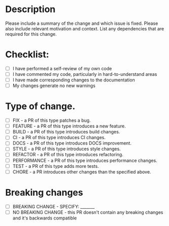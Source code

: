 # Description

Please include a summary of the change and which issue is fixed. Please also include relevant motivation and context. List any dependencies that are required for this change.

# Checklist:
<!-- CHECKLIST_TYPE: ALL -->
- [ ] I have performed a self-review of my own code
- [ ] I have commented my code, particularly in hard-to-understand areas
- [ ] I have made corresponding changes to the documentation
- [ ] My changes generate no new warnings
<!-- /CHECKLIST_TYPE -->

# Type of change.
<!-- CHECKLIST_TYPE: ONE -->
- [ ] FIX - a PR of this type patches a bug.
- [ ] FEATURE - a PR of this type introduces a new feature.
- [ ] BUILD - a PR of this type introduces build changes.
- [ ] CI - a PR of this type introduces CI changes.
- [ ] DOCS - a PR of this type introduces DOCS improvement.
- [ ] STYLE - a PR of this type introduces style changes.
- [ ] REFACTOR - a PR of this type introduces refactoring.
- [ ] PERFORMANCE - a PR of this type introduces performance changes.
- [ ] TEST - a PR of this type adds more tests.
- [ ] CHORE - a PR introduces other changes than the specified above.
<!-- /CHECKLIST_TYPE -->

# Breaking changes
<!-- CHECKLIST_TYPE: ONE -->
<!-- SPECIFY BREAKING CHANGES AS A ONE-LINER -->
- [ ] BREAKING CHANGE - SPECIFY: _______
- [ ] NO BREAKING CHANGE - this PR doesn't contain any breaking changes and it's backwards compatible
<!-- /CHECKLIST_TYPE -->